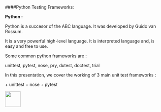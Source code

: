 ####Python Testing Frameworks:

<p><b>Python :</b></p>
<p>Python is a succesor of the ABC language. It was developed by Guido van Rossum. </p>
<p>It is a very powerful high-level language. It is interpreted language and, is easy and free to use. </p>


<p>Some common python frameworks are :</p>
unittest, pytest, nose, pry, dutest, doctest, trial

<p>In this presentation, we cover the working of 3 main unit test frameworks  :</p>
+ unittest
+ nose 
+ pytest


[<img src="https://cloud.githubusercontent.com/assets/14101008/10718970/e8253ecc-7b43-11e5-8fcb-af3acab64686.png" width="50" height="50"></img>](https://github.com/hariniiyer/CSCI-5828_Presentation2_Testing-Frameworks/blob/master/unittest.md)
